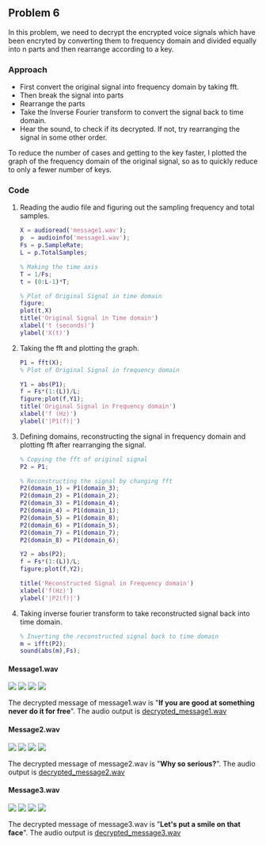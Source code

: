 ## Problem 6

In this problem, we need to decrypt the encrypted voice signals which have been encryted by converting them to frequency domain and divided equally into n parts and then rearrange according to a key.

### Approach

- First convert the original signal into frequency domain by taking fft.
- Then break the signal into parts
- Rearrange the parts
- Take the Inverse Fourier transform to convert the signal back to time domain.
- Hear the sound, to check if its decrypted. If not, try rearranging the signal in some other order.

To reduce the number of cases and getting to the key faster, I plotted the graph of the frequency domain of the original signal, so as to quickly reduce to only a fewer number of keys.

### Code

1. Reading the audio file and figuring out the sampling frequency and total samples.

    ```matlab
    X = audioread('message1.wav');
    p  = audioinfo('message1.wav');
    Fs = p.SampleRate;
    L = p.TotalSamples;

    % Making the time axis
    T = 1/Fs;
    t = (0:L-1)*T;

    % Plot of Original Signal in time domain
    figure;
    plot(t,X)
    title('Original Signal in Time domain')
    xlabel('t (seconds)')
    ylabel('X(t)')
    ```

2. Taking the fft and plotting the graph.

   ```matlab
   P1 = fft(X);
   % Plot of Original Signal in frequency domain

   Y1 = abs(P1);
   f = Fs*(1:(L))/L;
   figure;plot(f,Y1);
   title('Original Signal in Frequency domain')
   xlabel('f (Hz)')
   ylabel('|P1(f)|')
   ```

3. Defining domains, reconstructing the signal in frequency domain and plotting fft after rearranging the signal.

   ```matlab
   % Copying the fft of original signal
   P2 = P1;

   % Reconstructing the signal by changing fft 
   P2(domain_1) = P1(domain_3);
   P2(domain_2) = P1(domain_2);
   P2(domain_3) = P1(domain_4);
   P2(domain_4) = P1(domain_1);
   P2(domain_5) = P1(domain_8);
   P2(domain_6) = P1(domain_5);
   P2(domain_7) = P1(domain_7);
   P2(domain_8) = P1(domain_6);

   Y2 = abs(P2);
   f = Fs*(1:(L))/L;
   figure;plot(f,Y2);

   title('Reconstructed Signal in Frequency domain')
   xlabel('f(Hz)')
   ylabel('|P2(f)|')
   ```

4. Taking inverse fourier transform to take reconstructed signal back into time domain.

   ```matlab
   % Inverting the reconstructed signal back to time domain
   m = ifft(P2);
   sound(abs(m),Fs);
   ```

#### Message1.wav

![](images/msg1_1.jpg)
![](images/msg1_2.jpg)
![](images/msg1_3.jpg)
![](images/msg1_4.jpg)

The decrypted message of message1.wav is "**If you are good at something never do it for free**". The audio output is [decrypted_message1.wav](audio/decrypted_message1.wav)

#### Message2.wav

![](images/msg2_1.jpg)
![](images/msg2_2.jpg)
![](images/msg2_3.jpg)
![](images/msg2_4.jpg)

The decrypted message of message2.wav is "**Why so serious?**". The audio output is [decrypted_message2.wav](audio/decrypted_message2.wav)

#### Message3.wav

![](images/msg3_1.jpg)
![](images/msg3_2.jpg)
![](images/msg3_3.jpg)
![](images/msg3_4.jpg)

The decrypted message of message3.wav is "**Let's put a smile on that face**". The audio output is [decrypted_message3.wav](audio/decrypted_message3.wav)